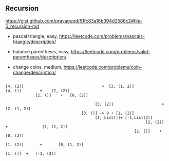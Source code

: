 Recursion
---------

https://gist.github.com/prayagupd/51fc83a16b394d2586c2#file-5_recursion-md

- pascal triangle, easy, https://leetcode.com/problems/pascals-triangle/description/

- balance parenthesis, easy, https://leetcode.com/problems/valid-parentheses/description/

- change coins, medium, https://leetcode.com/problems/coin-change/description/

```

[4, (2)]                                  +  [3, (1, 2)]
[4, ()]        +    [2, (2)]
             [2, ()]    +   [0, (2)]
         
                                       [3, (2)]                     + [2, (1, 2)]
                                 [3, ()] -> 0 + [1, (2)]
                                       [1, List()]+ [-1,List(2)]
                                                             [2, (2)]        +               [1, (1, 2)]
                                                        [2, ()]    +   [0, (2)]
                                                                                            [1, (2)]       +       [0, (1, 2)]
                                                                                       [1, ()]  +   [-1, (2)]

```
